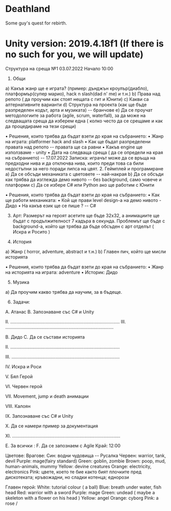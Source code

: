 Deathland
=========

Some guy's quest for rebirth.

Unity version: 2019.4.18f1 (If there is no such for you, we will update)
========================================================================

Структура на среща №1 03.07.2022 Начало 10:00

1.  Общи

a)  Какъв жанр ще е играта? (пример: дънджън кроулър(диабло),
    платформър(супер марио), hack n slash(dad n' me) и т.н.)
b)  Права над репото ( да проучим как стоят нещата с гит и Юнити)
c)  Какви са алтернативните варианти
d)  Структура на проекта (как ще бъде разпределен кодът, арта и
    музиката) -- бранчове
e)  Да се проучат методологиите за работа (agile, scrum, waterfall), за
    да може на следващата среща да изберем една ( колко често да се
    срещаме и как да процедираме на тези срещи)

• Решения, които трябва да бъдат взети до края на събранието: • Жанр на
играта: platformer hack and slash • Как ще бъдат разпределени правата
над репото -- правата ще са равни • Какъв engine ще използваме - unity •
Дата на следваща среща ( да се определи на края на събранието) --
17.07.2022 Записка: играчът може да се връща на предходни нива и да
отключва нива, които преди това са били недостъпни за него поради липса
на цвят. 2. Геймплей и програмиране a) Да се обсъди механиката с
цветовете -- най-накрая b) Да се обсъди как трябва да изглежда демо
нивото -- без background, само човече и платформи c) Да се избере C\#
или Python ако ще работим с Юнити

• Решения, които трябва да бъдат взети до края на събранието: • Как ще
работи механиката: • Кой ще прави level design-a на демо нивото - Дидо •
На какъв език ще се пише ? -- C\#

3.  Арт: Размерът на героят асетите ще бъде 32х32, а анимациите ще бъдат
    с продължителност 7 кадъра в секунда. Проблемът ще бъде с
    background-a, който ще трябва да бъде обсъден с арт отделът ( Искра
    и Росито )

4.  История


a)  Жанр ( horror, adventure, abstract и т.н.)
b)  Главен пич, който ще мисли историята

• Решения, които трябва да бъдат взети до края на събранието: • Жанр на
историята на играта: adventure • Историк: Дидо

5.  Музика


a)  Да проучим какво трябва да научим, за в бъдеще.


6.  Задачи:


A.  Атанас
B.  Запознаване със C\# и Unity


II. .....................................................................................
III. ....................................................................................


B.  Дидо
C.  Да се състави историята


II. .....................................................................................

III. ....................................................................................

IV. Искра и Роси

V.  Бял Герой

VI. Червен герой

VII. Movement, jump и death анимации

VIII. Калоян

IX. Запознаване със C\# и Unity

X.  Да се намери пример за документация

XI. ....................................................................................


E.  За всички :
F.  Да се запознаем с Agile Край: 12:00

Цветове: Врагове: Син: водни чудовища -- Русалка Червен: warrior, tank,
devil Purple: mage(fairy standard) Green: goblin, zombie Brown: poop,
mud, human-animals, mummy Yellow: devine creatures Orange: electricity,
electronics Pink: цвете, което те бие както бият плочките пред
дискотеката; кръвожадни, но сладки котенца; еднорози

Главен герой: White: tutorial colour ( a ball) Blue: breath under water,
fish head Red: warrior with a sword Purple: mage Green: undead ( maybe a
skeleton with a flower on his head ) Yellow: angel Orange: cyborg Pink:
a rose /
